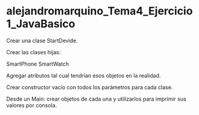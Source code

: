 # alejandromarquino_Tema4_Ejercicio1_JavaBasico

Crear una clase StartDevide.

Crear las clases hijas:

SmartPhone
SmartWatch

Agregar atributos tal cual tendrían esos objetos en la realidad.



Crear constructor vacío con todos los parámetros para cada clase.


Desde un Main: crear objetos de cada una y utilizarlos para imprimir sus valores por consola.
